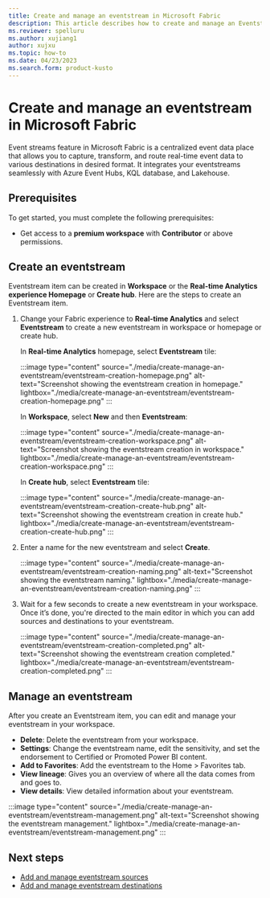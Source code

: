 ```yaml
---
title: Create and manage an eventstream in Microsoft Fabric
description: This article describes how to create and manage an Eventstream item with Microsoft Fabric event streams feature.
ms.reviewer: spelluru
ms.author: xujiang1
author: xujxu
ms.topic: how-to
ms.date: 04/23/2023
ms.search.form: product-kusto
---
```


# Create and manage an eventstream in Microsoft Fabric

Event streams feature in Microsoft Fabric is a centralized event data place that allows you to capture, transform, and route real-time event data to various destinations in desired format. It integrates your eventstreams seamlessly with Azure Event Hubs, KQL database, and Lakehouse.

## Prerequisites

To get started, you must complete the following prerequisites:

- Get access to a **premium workspace** with **Contributor** or above permissions.

## Create an eventstream 

Eventstream item can be created in **Workspace** or the **Real-time Analytics experience Homepage** or **Create hub**. Here are the steps to create an Eventstream item. 

1. Change your Fabric experience to **Real-time Analytics** and select **Eventstream** to create a new eventstream in  workspace or homepage or create hub.

   In **Real-time Analytics** homepage, select **Eventstream** tile:

   :::image type="content" source="./media/create-manage-an-eventstream/eventstream-creation-homepage.png" alt-text="Screenshot showing the eventstream creation in homepage." lightbox="./media/create-manage-an-eventstream/eventstream-creation-homepage.png" :::

   In **Workspace**, select **New** and then **Eventstream**:

   :::image type="content" source="./media/create-manage-an-eventstream/eventstream-creation-workspace.png" alt-text="Screenshot showing the eventstream creation in workspace." lightbox="./media/create-manage-an-eventstream/eventstream-creation-workspace.png" :::

   In **Create hub**, select **Eventstream** tile: 

   :::image type="content" source="./media/create-manage-an-eventstream/eventstream-creation-create-hub.png" alt-text="Screenshot showing the eventstream creation in create hub." lightbox="./media/create-manage-an-eventstream/eventstream-creation-create-hub.png" :::

2. Enter a name for the new eventstream and select **Create**.

   :::image type="content" source="./media/create-manage-an-eventstream/eventstream-creation-naming.png" alt-text="Screenshot showing the eventstream naming." lightbox="./media/create-manage-an-eventstream/eventstream-creation-naming.png" :::

3. Wait for a few seconds to create a new eventstream in your workspace. Once it’s done, you're directed to the main editor in which you can add sources and destinations to your eventstream.

   :::image type="content" source="./media/create-manage-an-eventstream/eventstream-creation-completed.png" alt-text="Screenshot showing the eventstream creation completed." lightbox="./media/create-manage-an-eventstream/eventstream-creation-completed.png" :::

## Manage an eventstream 

After you create an Eventstream item, you can edit and manage your eventstream in your workspace.

- **Delete**: Delete the eventstream from your workspace. 
- **Settings**: Change the eventstream name, edit the sensitivity, and set the endorsement to Certified or Promoted Power BI content. 
- **Add to Favorites**: Add the eventstream to the Home > Favorites tab. 
- **View lineage**: Gives you an overview of where all the data comes from and goes to. 
- **View details**: View detailed information about your eventstream.  

:::image type="content" source="./media/create-manage-an-eventstream/eventstream-management.png" alt-text="Screenshot showing the eventstream management." lightbox="./media/create-manage-an-eventstream/eventstream-management.png" :::


## Next steps

- [Add and manage eventstream sources](./add-manage-eventstream-sources.md)
- [Add and manage eventstream destinations](./add-manage-eventstream-destinations.md)